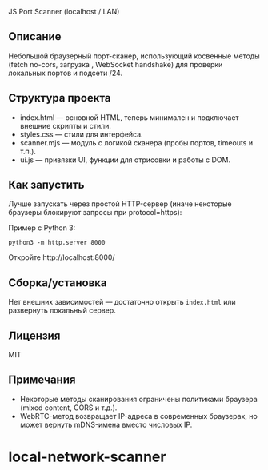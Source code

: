 JS Port Scanner (localhost / LAN)

Описание
--------
Небольшой браузерный порт-сканер, использующий косвенные методы (fetch no-cors, загрузка <img>, WebSocket handshake) для проверки локальных портов и подсети /24.

Структура проекта
-----------------
- index.html — основной HTML, теперь минимален и подключает внешние скрипты и стили.
- styles.css — стили для интерфейса.
- scanner.mjs — модуль с логикой сканера (пробы портов, timeouts и т.п.).
- ui.js — привязки UI, функции для отрисовки и работы с DOM.

Как запустить
-------------
Лучше запускать через простой HTTP-сервер (иначе некоторые браузеры блокируют запросы при protocol=https):

Пример с Python 3:

    python3 -m http.server 8000

Откройте http://localhost:8000/

Сборка/установка
-----------------
Нет внешних зависимостей — достаточно открыть `index.html` или развернуть локальный сервер.

Лицензия
--------
MIT

Примечания
----------
- Некоторые методы сканирования ограничены политиками браузера (mixed content, CORS и т.д.).
- WebRTC-метод возвращает IP-адреса в современных браузерах, но может вернуть mDNS-имена вместо числовых IP.
# local-network-scanner
